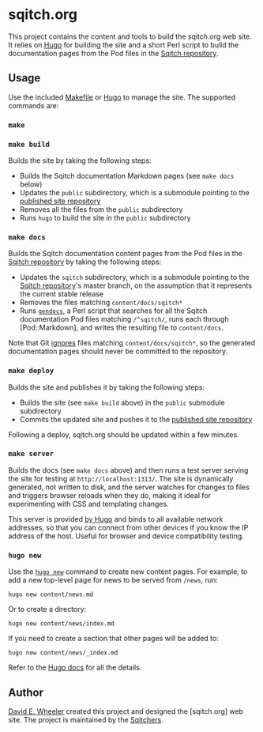 sqitch.org
==========

This project contains the content and tools to build the sqitch.org web site. It
relies on [Hugo] for building the site and a short Perl script to build the
documentation pages from the Pod files in the [Sqitch repository].

Usage
-----

Use the included [Makefile] or [Hugo] to manage the site. The supported commands
are:

### `make`
### `make build`

Builds the site by taking the following steps:

*   Builds the Sqitch documentation Markdown pages (see `make docs` below)
*   Updates the `public` subdirectory, which is a submodule pointing to the
    [published site repository]
*   Removes all the files from the `public` subdirectory
*   Runs `hugo` to build the site in the `public` subdirectory

### `make docs`

Builds the Sqitch documentation content pages from the Pod files in the [Sqitch
repository] by taking the following steps:

*   Updates the `sqitch` subdirectory, which is a submodule pointing to the
    [Sqitch repository]'s master branch, on the assumption that it represents
    the current stable release
*   Removes the files matching `content/docs/sqitch*`
*   Runs [`gendocs`], a Perl script that searches for all the Sqitch
    documentation Pod files matching `/^sqitch/`, runs each through [Pod::Markdown],
    and writes the resulting file to `content/docs`.

Note that Git [ignores] files matching `content/docs/sqitch*`, so the generated
documentation pages should never be committed to the repository.

### `make deploy`

Builds the site and publishes it by taking the following steps:

*   Builds the site (see `make build` above) in the `public` submodule
    subdirectory
*   Commits the updated site and pushes it to the [published site repository]

Following a deploy, sqitch.org should be updated within a few minutes.

### `make server`

Builds the docs (see `make docs` above) and then runs a test server serving the
site for testing at `http://localhost:1313/`. The site is dynamically generated,
not written to disk, and the server watches for changes to files and triggers
browser reloads when they do, making it ideal for experimenting with CSS and
templating changes.

This server is provided [by Hugo] and binds to all available network addresses,
so that you can connect from other devices if you know the IP address of the
host. Useful for browser and device compatibility testing.

### `hugo new`

Use the [`hugo new`] command to create new content pages. For example, to add 
a new top-level page for news to be served from `/news`, run:

    hugo new content/news.md

Or to create a directory:

    hugo new content/news/index.md

If you need to create a section that other pages will be added to:

    hugo new content/news/_index.md

Refer to the [Hugo docs] for all the details.

Author
------

[David E. Wheeler] created this project and designed the [sqitch.org] web site.
The project is maintained by the [Sqitchers].

  [Hugo]: https://gohugo.io "The world’s fastest framework for building websites"
  [Sqitch repository]: https://github.com/sqitchers/sqitch
  [Makefile]: Makefile
  [published site repository]: https://github.com/sqitchers/sqitchers.github.io
  [`gendocs`]: bin/gendocs
  [ignores]: .gitignore
  [`hugo new`]: https://gohugo.io/commands/hugo_new/
  [Hugo docs]: https://gohugo.io/documentation/
  [by Hugo]: https://gohugo.io/commands/hugo_server/
  [David E. Wheeler]: https://github.com/theory/
  [Sqitchers]: https://github.com/sqitchers/
